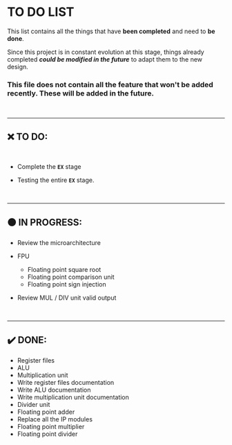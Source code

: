 # TO DO LIST

This list contains all the things that have **been completed** and need to **be done**.

Since this project is in constant evolution at this stage, things already completed ***could be modified in the future*** to adapt them to the new design. 

### This file does not contain all the feature that won't be added recently. These will be added in the future.

<br />

---

## ❌ TO DO:

  

<br />

  * Complete the **`EX`** stage
  
  * Testing the entire **`EX`** stage.

<br />

---

## 🟠 IN PROGRESS:

  * Review the microarchitecture 
  * FPU 
    * Floating point square root
    * Floating point comparison unit
    * Floating point sign injection

  * Review MUL / DIV unit valid output
  
<br />

---

## ✔️ DONE:

  * Register files
  * ALU
  * Multiplication unit
  * Write register files documentation
  * Write ALU documentation
  * Write multiplication unit documentation
  * Divider unit
  * Floating point adder
  * Replace all the IP modules
  * Floating point multiplier
  * Floating point divider
